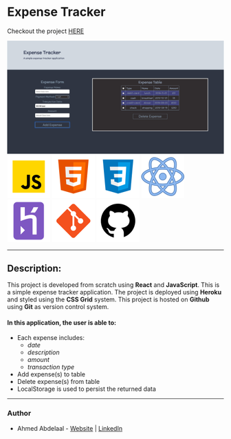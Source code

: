 # Expense Tracker

Checkout the project [HERE](https://polar-sands-39515.herokuapp.com/)

![expense-tracker-image](./src/images/expense-tracker-img.png)
<br />
![javascript](./src/images/javaScript_Icon.png)
![html5_logo](./src/images/html5_icon.png)
![css3_logo](./src/images/css3_icon.png)
![react_logo](./src/images/react_icon.png)
![heroku_logo](./src/images/heroku_icon.png)
![git_logo](./src/images/git_icon.png)
![github_logo](./src/images/github_icon.png)

---

## Description:

This project is developed from scratch using **React** and **JavaScript**. This is a simple expense tracker application. The project is deployed using **Heroku** and styled using the **CSS Grid** system. This project is hosted on **Github** using **Git** as version control system.

#### In this application, the user is able to:

- Each expense includes:
  - _date_
  - _description_
  - _amount_
  - _transaction type_
- Add expense(s) to table
- Delete expense(s) from table
- LocalStorage is used to persist the returned data

---

### Author

- Ahmed Abdelaal - [Website]() | [LinkedIn]()
